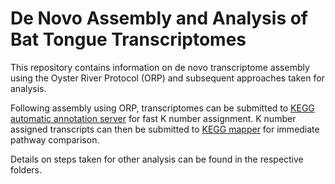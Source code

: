 # De Novo Assembly and Analysis of Bat Tongue Transcriptomes 

This repository contains information on de novo transcriptome assembly using the Oyster River Protocol (ORP) and subsequent approaches taken for analysis.

Following assembly using ORP, transcriptomes can be submitted to [KEGG automatic annotation server](https://www.genome.jp/kegg/kaas/) for fast K number assignment. K number assigned transcripts can then be submitted to [KEGG mapper](https://www.genome.jp/kegg/mapper/) for immediate pathway comparison. 

Details on steps taken for other analysis can be found in the respective folders. 




